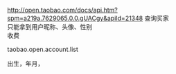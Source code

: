 http://open.taobao.com/docs/api.htm?spm=a219a.7629065.0.0.gUACgy&apiId=21348
查询买家  
只能拿到用户昵称、头像、性别  
收费  

taobao.open.account.list  

出生，年月，
